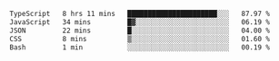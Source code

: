 
<!--START_SECTION:waka-->

```txt
TypeScript   8 hrs 11 mins   ██████████████████████░░░   87.97 %
JavaScript   34 mins         █▓░░░░░░░░░░░░░░░░░░░░░░░   06.19 %
JSON         22 mins         █░░░░░░░░░░░░░░░░░░░░░░░░   04.00 %
CSS          8 mins          ▒░░░░░░░░░░░░░░░░░░░░░░░░   01.60 %
Bash         1 min           ░░░░░░░░░░░░░░░░░░░░░░░░░   00.19 %
```

<!--END_SECTION:waka-->

<!--unk0e-ctrlmd-blitzh-Klöggr-->
